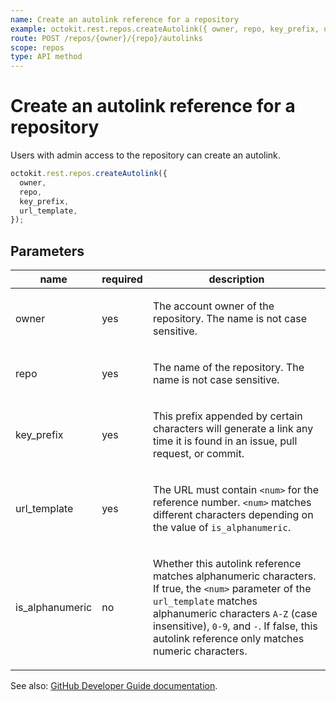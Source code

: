 ```yaml
---
name: Create an autolink reference for a repository
example: octokit.rest.repos.createAutolink({ owner, repo, key_prefix, url_template })
route: POST /repos/{owner}/{repo}/autolinks
scope: repos
type: API method
---
```


# Create an autolink reference for a repository

Users with admin access to the repository can create an autolink.

```js
octokit.rest.repos.createAutolink({
  owner,
  repo,
  key_prefix,
  url_template,
});
```

## Parameters

<table>
  <thead>
    <tr>
      <th>name</th>
      <th>required</th>
      <th>description</th>
    </tr>
  </thead>
  <tbody>
    <tr><td>owner</td><td>yes</td><td>

The account owner of the repository. The name is not case sensitive.

</td></tr>
<tr><td>repo</td><td>yes</td><td>

The name of the repository. The name is not case sensitive.

</td></tr>
<tr><td>key_prefix</td><td>yes</td><td>

This prefix appended by certain characters will generate a link any time it is found in an issue, pull request, or commit.

</td></tr>
<tr><td>url_template</td><td>yes</td><td>

The URL must contain `<num>` for the reference number. `<num>` matches different characters depending on the value of `is_alphanumeric`.

</td></tr>
<tr><td>is_alphanumeric</td><td>no</td><td>

Whether this autolink reference matches alphanumeric characters. If true, the `<num>` parameter of the `url_template` matches alphanumeric characters `A-Z` (case insensitive), `0-9`, and `-`. If false, this autolink reference only matches numeric characters.

</td></tr>
  </tbody>
</table>

See also: [GitHub Developer Guide documentation](https://docs.github.com/rest/repos/autolinks#create-an-autolink-reference-for-a-repository).

